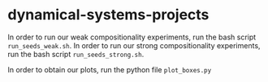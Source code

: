 # dynamical-systems-projects

In order to run our weak compositionality experiments, run the bash script `run_seeds_weak.sh`.
In order to run our strong compositionality experiments, run the bash script `run_seeds_strong.sh`.

In order to obtain our plots, run the python file `plot_boxes.py`
